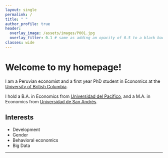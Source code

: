 ```yaml
---
layout: single
permalink: /
title: " "
author_profile: true
header:
  overlay_image: /assets/images/P001.jpg
  overlay_filter: 0.1 # same as adding an opacity of 0.5 to a black background
classes: wide
---
```


# Welcome to my homepage! #
I am a Peruvian economist and a first year PhD student in Economics at the [University of British Columbia](https://www.ubc.ca/).

I hold a B.A. in Economics from [Universidad del Pacífico](https://www.up.edu.pe/en/), and a M.A. in Economics from [Universidad de San Andrés](https://udesa.edu.ar/). 

## Interests ##
* Development 
* Gender
* Behavioral economics 
* Big Data

---
